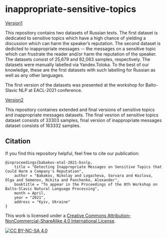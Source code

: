 # inappropriate-sensitive-topics

[Version1](Version1)

This repository contains two datasets of Russian texts. The first dataset is dedicated to sensitive topics which have a high chance of yielding a discussion which can harm the speaker’s reputation. The second dataset is dedicted to inappropriate messages -- the messages on a sensitive topic which can frustrate the reader and/or harm the reputation of the speaker. The datasets consist of 25,679 and 82,063 samples, respectively. The datasets were manually labelled via Yandex.Toloka.
To the best of our knowledge, these are the first datasets with such labelling for Russian as well as any other languages.

The first version of the datasets was presented at the workshop for Balto-Slavic NLP at EACL-2021 conference.

[Version2](Version2)

This repository containes extended and final versions of sensitive topics and inappropriate messages datasets.
The final vesrion of sensitive topics dataset consists of 33303 samples, final version of inappropriate messages dataset consists of 163332 samples.

## Citation

If you find this repository helpful, feel free to cite our publication:

```
@inproceedings{babakov-etal-2021-bsnlp,
    title = "Detecting Inappropriate Messages on Sensitive Topics that Could Harm a Company's Reputation",
    author = "Babakov, Nikolay and Logacheva, Varvara and Kozlova, Olga and Semenov, Nikita and Panchenko, Alexander",
    booktitle = "To appear in the Proceedings of the 8th Workshop on Balto-Slavic Natural Language Processing",
    month = April,
    year = "2021",
    address = "Kyiv, Ukraine"
}
```

This work is licensed under a [Creative Commons Attribution-NonCommercial-ShareAlike 4.0 International License][cc-by-nc-sa].

[![CC BY-NC-SA 4.0][cc-by-nc-sa-image]][cc-by-nc-sa]

[cc-by-nc-sa]: http://creativecommons.org/licenses/by-nc-sa/4.0/
[cc-by-nc-sa-image]: https://i.creativecommons.org/l/by-nc-sa/4.0/88x31.png
